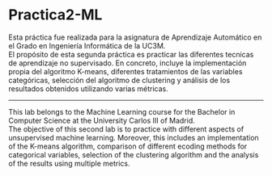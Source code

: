 # Practica2-ML
Esta práctica fue realizada para la asignatura de Aprendizaje Automático en el Grado en Ingeniería Informática de la UC3M.  
El propósito de esta segunda práctica es practicar las diferentes tecnicas de aprendizaje no supervisado. En concreto, incluye la implementación propia del algoritmo K-means, diferentes tratamientos de las variables categóricas, selección del algoritmo de clustering y análisis de los resultados obtenidos utilizando varias métricas.

---
This lab belongs to the Machine Learning course for the Bachelor in Computer Science at the University Carlos III of Madrid.  
The objective of this second lab is to practice with different aspects of unsupervised machine learning. Moreover, this includes an implementation of the K-means algorithm, comparison of different ecoding methods for categorical variables, selection of the clustering algorithm and the analysis of the results using multiple metrics.
